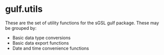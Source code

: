 # gulf.utils

These are the set of utility functions for the sGSL gulf package. These may be grouped by:

* Basic data type conversions
* Basic data export functions
* Date and time convenience functions

